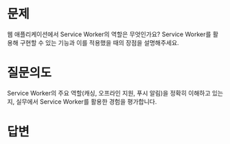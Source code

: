 # 문제
웹 애플리케이션에서 Service Worker의 역할은 무엇인가요? Service Worker를 활용해 구현할 수 있는 기능과 이를 적용했을 때의 장점을 설명해주세요.

# 질문의도
Service Worker의 주요 역할(캐싱, 오프라인 지원, 푸시 알림)을 정확히 이해하고 있는지, 실무에서 Service Worker를 활용한 경험을 평가합니다.

# 답변